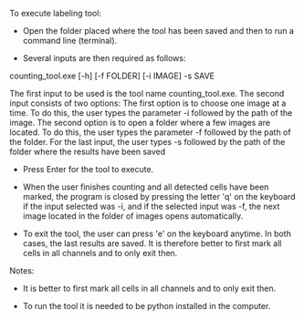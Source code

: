To execute labeling tool:

* Open the folder placed where the tool has been saved and then to run a command line (terminal).

* Several inputs are then required as follows:

counting_tool.exe [-h] [-f FOLDER] [-i IMAGE] -s SAVE

The first input to be used is the tool name counting_tool.exe.
The second input consists of two options: The first option is to choose one image at a time.
To do this, the user types the parameter -i followed by the path of the image.
The second option is to open a folder where a few images are located.
To do this, the user types the parameter -f followed by the path of the folder.
For the last input, the user types -s followed by the path of the folder where the results have been saved

* Press Enter for the tool to execute.

* When the user finishes counting and all detected cells have been marked, the program is closed by pressing the
letter 'q' on the keyboard if the input selected was -i, and if the selected input was -f, the next image located in the
folder of images opens automatically.

* To exit the tool, the user can press 'e' on the keyboard anytime.
In both cases, the last results are saved. It is therefore better to first mark all cells in all channels and to only exit then.

Notes:
- It is better to first mark all cells in all channels and to only exit then.

- To run the tool it is needed to be python installed in the computer.